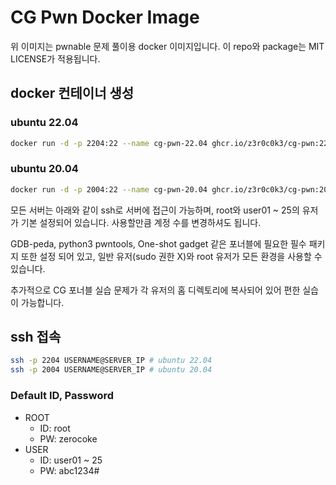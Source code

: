 # CG Pwn Docker Image

위 이미지는 pwnable 문제 풀이용 docker 이미지입니다.
이 repo와 package는 MIT LICENSE가 적용됩니다.

## docker 컨테이너 생성

### ubuntu 22.04

```bash
docker run -d -p 2204:22 --name cg-pwn-22.04 ghcr.io/z3r0c0k3/cg-pwn:22.04
```

### ubuntu 20.04

```bash
docker run -d -p 2004:22 --name cg-pwn-20.04 ghcr.io/z3r0c0k3/cg-pwn:20.04
```

모든 서버는 아래와 같이 ssh로 서버에 접근이 가능하며, root와 user01 ~ 25의 유저가 기본 설정되어 있습니다. 사용할만큼 계정 수를 변경하셔도 됩니다.

GDB-peda, python3 pwntools, One-shot gadget 같은 포너블에 필요한 필수 패키지 또한 설정 되어 있고, 일반 유저(sudo 권한 X)와 root 유저가 모든 환경을 사용할 수 있습니다.

추가적으로 CG 포너블 실습 문제가 각 유저의 홈 디렉토리에 복사되어 있어 편한 실습이 가능합니다.

## ssh 접속

```bash
ssh -p 2204 USERNAME@SERVER_IP # ubuntu 22.04
ssh -p 2004 USERNAME@SERVER_IP # ubuntu 20.04
```

### Default ID, Password

- ROOT
  - ID: root
  - PW: zerocoke
- USER
  - ID: user01 ~ 25
  - PW: abc1234#
